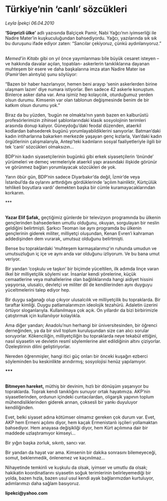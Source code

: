 # Türkiye’nin ‘canlı’ sözcükleri

*Leyla İpekçi 06.04.2010*

<div class="yazi"><p><b>‘Sürprizli ülke’</b> adlı yazısında Balçiçek Pamir, Nabi Yağcı’nın iyimserliği ile Nadire Mater’in kuşkuculuğundan bahsediyordu. Yağcı, yazılarında sık sık bu duruşunu ifade ediyor zaten: “Sancılar çekiyoruz, çünkü aydınlanıyoruz.” </p>
<p><i><br/>Memed’in Kitabı</i> gibi on yıl önce yayımlanması bile büyük cesaret isteyen –ve hakkında davalar açılan, topatılan- askerlerin tanıklıklarına dayanan muhteşem bir esere ve daha başkalarına imza atan Nadire Mater ise (Pamir’den alıntıyla) şunu söylüyor: </p>
<p>“Bazen bir haber hazırlanıyor, hemen beni arayıp ‘senin askerlerden birine ulaşmam lazım’ diye numara istiyorlar. Ben sadece 42 askerle konuştum. Binlerce asker daha var. Ama işimiz hep kolaycılık, oturduğumuz yerden olsun durumu. Kimsenin var olan tablonun değişmesinde benim de bir katkım olsun durumu yok.”</p>
<p>Biraz da bu yüzden, ‘bugün ne olmakta’nın yanıtı bazen en kalburüstü profesörlerimizin zihinsel şablonlarındaki klasik sosyolojinin terimleri arasında donup kalıyor. Güneydoğu’daki feodal düzenden, ataerkil kodlardan bahsederek bugünü yorumlayabildiklerini sanıyorlar. Batman’daki kadın intiharlarına bakarken merkezde yaşayan genç kızlarla, Van’daki kadın örgütlerinin çalışmalarıyla, Antep’teki kadınların sosyal faaliyetleriyle ilgili bir tek ‘canlı’ sözcükleri olmaksızın... </p>
<p>BDP’nin kadın siyasetçilerinin bugünkü gibi erkek siyasetçilerin ‘önünde’ yürümeleri ve demeç vermeleriyle ataerkil yapı arasındaki ilişkide görünür ve görünmez bağları yorumlayacak sözcükleri de yok. </p>
<p>Yarın öbür gün, BDP’nin sadece Diyarbakır’da değil, İzmir’de veya İstanbul’da da oylarını arttırdığını gördüklerinde ‘açılım hainliktir, Kürtçülük tehlikeli boyutlara vardı’ demekten başka bir cümle kuramayacaklarından korkarım. </p>
<p>***</p>
<p><b><br/>Yazar Elif Şafak,</b> geçtiğimiz günlerde bir televizyon programında bu ülkenin gençlerinden bahsederken umutlu olduğunu, okuyan, sorgulayan bir neslin geldiğini belirtmişti. Şarkıcı Teoman ise aynı programda bu ülkenin gençlerinin giderek militer, milliyetçi oluşundan, Kenan Evren’i kahraman addedişinden dem vurarak, umutsuz olduğunu belirtmişti.</p>
<p>Bense bu topraklardaki ‘muhteşem karmaşalarımız’ın ruhunda umudun ve umutsuzluğun iç içe ve aynı anda var olduğunu izliyorum. Ve bu bana umut veriyor.</p>
<p>Bir yandan ‘coşkulu ve taşkın’ bir biçimde yüceltilen, ilk adımda linçe varan ilkel bir milliyetçilik söylemi var. İnsanlar kendi yörelerine, küçük cemaatlerine veya mahallelerine olan bağlılıklarında hangi aidiyet hissini yaşıyorsa, ulusalcı, devletçi ve militer dil de kendilerinden aynı duyguyu yüceltmelerini talep ediyor hep. </p>
<p>Bir duygu sağanağı olup çıkıyor ulusalcılık ve milliyetçilik bu topraklarda. Bir taraftar kimliği. Duygu patlamalarımızın ideolojik tezahürü. Adaletin üzerini örtüyor sloganlarıyla. Kullanılmaya çok açık. On yıllardır da bizi birbirimizle çatıştırmak için kullanılıyor kolaylıkla.</p>
<p>Ama diğer yandan; Anadolu’nun herhangi bir üniversitesinden, bir öğrenci derneğinden, ya da bir sivil toplum kuruluşundan size can alıcı sorular soruyorlar. Kökenciliğin, milliyetçiliğin bu topraklarda neye tekabül ettiğini, nasıl siyasetin ve devletin resmî söylemlerine alet edildiğinin altını çiziyorlar. Özeleştirinin dilini geliştiriyorlar. </p>
<p>Nereden öğrenmişler, hangi itici güç onları bir önceki kuşağın ezberci söyleminden bu keskinlikte arındırmış; sosyolojisi henüz yapılamıyor. </p>
<p><b>***</b></p>
<p><b><br/>Bitmeyen hareket,</b> müthiş bir devinim, hızlı bir dönüşüm yaşanıyor bu topraklarda. Toprak kendi tanıklığını sunuyor ortak hayatımıza. AKP’nin siyasetlerinden, ordunun içindeki cuntacılardan, oligarşik yapının toplum mühendisliklerinden giderek arınan, çoksesli bir yankı duyuluyor kendiliğinden.</p>
<p>Evet, belki siyaset adına kötümser olmamız gereken çok durum var. Evet, AKP hem Ermeni açılımı diyor, hem kaçak Ermenistanlı işçileri yollamaktan bahsediyor. Hem anayasa değişikliği diyor, hem Kürt açılımına dair bir maddede uzlaştıramıyor kimseyi...</p>
<p>Bir yığın başka zorluk, sıkıntı, sancı var. </p>
<p>Bir yandan da hayat var ama. Kimsenin bir dakika sonrasını bilemeyeceği, somut, beklenmedik, önlenemez ve kaçınılmaz...</p>
<p>Nihayetinde temkinli ve kuşkulu da olsak, iyimser ve umutlu da olsak; hakikatin koordinatlarını siyasetin soğuk terimlerinin belirleyemediği bir yolda, bazen hızla, bazen usul usul kendi ayak bağlarımızdan kurtuluyor, adımlarımızı daha sağlam basıyoruz.</p>
<p><b>lipekci@yahoo.com</b></p></div>

